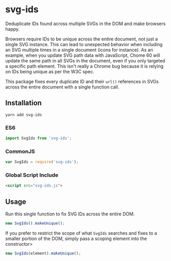 # svg-ids
Deduplicate IDs found across multiple SVGs in the DOM and make browsers happy.

Browsers require IDs to be unique across the entire document, not just a single SVG instance. This can lead to unexpected behavior when including an SVG multiple times in a single document (icons for instance). As an example, when you update SVG path data with JavaScript, Chome 60 will update the same path in all SVGs in the document, even if you only targeted a specific path element. This isn't really a Chrome bug because it is relying on IDs being unique as per the W3C spec.

This package fixes every duplicate ID and their `url()` references in SVGs across the entire document with a single function call.

## Installation
```
yarn add svg-ids
```

### ES6
```js
import SvgIds from 'svg-ids';
```

### CommonJS
```js
var SvgIds = require('svg-ids');
```

### Global Script Include
```html
<script src="svg-ids.js">
```

## Usage
Run this single function to fix SVG IDs across the entire DOM.
```js
new SvgIds().makeUnique();
```

If you prefer to restrict the scope of what `SvgIds` searches and fixes to a smaller portion of the DOM, simply pass a scoping element into the constructor>
```js
new SvgIds(element).makeUnique();
```
